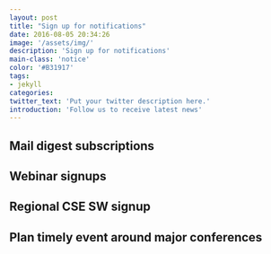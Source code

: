 ```yaml
---
layout: post
title: "Sign up for notifications"
date: 2016-08-05 20:34:26
image: '/assets/img/'
description: 'Sign up for notifications'
main-class: 'notice'
color: '#B31917'
tags:
- jekyll
categories:
twitter_text: 'Put your twitter description here.'
introduction: 'Follow us to receive latest news'
---
```


## Mail digest subscriptions

## Webinar signups

## Regional CSE SW signup

## Plan timely event around major conferences


